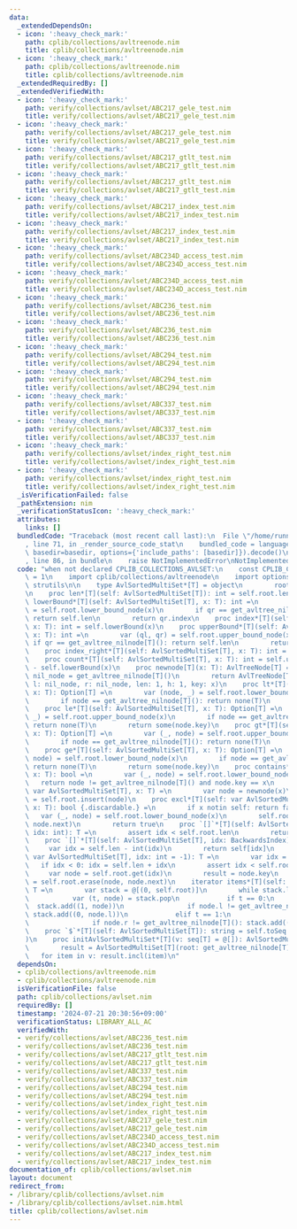 ```yaml
---
data:
  _extendedDependsOn:
  - icon: ':heavy_check_mark:'
    path: cplib/collections/avltreenode.nim
    title: cplib/collections/avltreenode.nim
  - icon: ':heavy_check_mark:'
    path: cplib/collections/avltreenode.nim
    title: cplib/collections/avltreenode.nim
  _extendedRequiredBy: []
  _extendedVerifiedWith:
  - icon: ':heavy_check_mark:'
    path: verify/collections/avlset/ABC217_gele_test.nim
    title: verify/collections/avlset/ABC217_gele_test.nim
  - icon: ':heavy_check_mark:'
    path: verify/collections/avlset/ABC217_gele_test.nim
    title: verify/collections/avlset/ABC217_gele_test.nim
  - icon: ':heavy_check_mark:'
    path: verify/collections/avlset/ABC217_gtlt_test.nim
    title: verify/collections/avlset/ABC217_gtlt_test.nim
  - icon: ':heavy_check_mark:'
    path: verify/collections/avlset/ABC217_gtlt_test.nim
    title: verify/collections/avlset/ABC217_gtlt_test.nim
  - icon: ':heavy_check_mark:'
    path: verify/collections/avlset/ABC217_index_test.nim
    title: verify/collections/avlset/ABC217_index_test.nim
  - icon: ':heavy_check_mark:'
    path: verify/collections/avlset/ABC217_index_test.nim
    title: verify/collections/avlset/ABC217_index_test.nim
  - icon: ':heavy_check_mark:'
    path: verify/collections/avlset/ABC234D_access_test.nim
    title: verify/collections/avlset/ABC234D_access_test.nim
  - icon: ':heavy_check_mark:'
    path: verify/collections/avlset/ABC234D_access_test.nim
    title: verify/collections/avlset/ABC234D_access_test.nim
  - icon: ':heavy_check_mark:'
    path: verify/collections/avlset/ABC236_test.nim
    title: verify/collections/avlset/ABC236_test.nim
  - icon: ':heavy_check_mark:'
    path: verify/collections/avlset/ABC236_test.nim
    title: verify/collections/avlset/ABC236_test.nim
  - icon: ':heavy_check_mark:'
    path: verify/collections/avlset/ABC294_test.nim
    title: verify/collections/avlset/ABC294_test.nim
  - icon: ':heavy_check_mark:'
    path: verify/collections/avlset/ABC294_test.nim
    title: verify/collections/avlset/ABC294_test.nim
  - icon: ':heavy_check_mark:'
    path: verify/collections/avlset/ABC337_test.nim
    title: verify/collections/avlset/ABC337_test.nim
  - icon: ':heavy_check_mark:'
    path: verify/collections/avlset/ABC337_test.nim
    title: verify/collections/avlset/ABC337_test.nim
  - icon: ':heavy_check_mark:'
    path: verify/collections/avlset/index_right_test.nim
    title: verify/collections/avlset/index_right_test.nim
  - icon: ':heavy_check_mark:'
    path: verify/collections/avlset/index_right_test.nim
    title: verify/collections/avlset/index_right_test.nim
  _isVerificationFailed: false
  _pathExtension: nim
  _verificationStatusIcon: ':heavy_check_mark:'
  attributes:
    links: []
  bundledCode: "Traceback (most recent call last):\n  File \"/home/runner/.local/lib/python3.10/site-packages/onlinejudge_verify/documentation/build.py\"\
    , line 71, in _render_source_code_stat\n    bundled_code = language.bundle(stat.path,\
    \ basedir=basedir, options={'include_paths': [basedir]}).decode()\n  File \"/home/runner/.local/lib/python3.10/site-packages/onlinejudge_verify/languages/nim.py\"\
    , line 86, in bundle\n    raise NotImplementedError\nNotImplementedError\n"
  code: "when not declared CPLIB_COLLECTIONS_AVLSET:\n    const CPLIB_COLLECTIONS_AVLSET*\
    \ = 1\n    import cplib/collections/avltreenode\n    import options, sequtils,\
    \ strutils\n\n    type AvlSortedMultiSet*[T] = object\n        root*: AvlTreeNode[T]\n\
    \n    proc len*[T](self: AvlSortedMultiSet[T]): int = self.root.len\n    proc\
    \ lowerBound*[T](self: AvlSortedMultiSet[T], x: T): int =\n        var (ql, qr)\
    \ = self.root.lower_bound_node(x)\n        if qr == get_avltree_nilnode[T]():\
    \ return self.len\n        return qr.index\n    proc index*[T](self: AvlSortedMultiSet[T],\
    \ x: T): int = self.lowerBound(x)\n    proc upperBound*[T](self: AvlSortedMultiSet[T],\
    \ x: T): int =\n        var (ql, qr) = self.root.upper_bound_node(x)\n       \
    \ if qr == get_avltree_nilnode[T](): return self.len\n        return qr.index\n\
    \    proc index_right*[T](self: AvlSortedMultiSet[T], x: T): int = self.upperBound(x)\n\
    \    proc count*[T](self: AvlSortedMultiSet[T], x: T): int = self.upperBound(x)\
    \ - self.lowerBound(x)\n    proc newnode[T](x: T): AvlTreeNode[T] =\n        var\
    \ nil_node = get_avltree_nilnode[T]()\n        return AvlTreeNode[T](p: nil_node,\
    \ l: nil_node, r: nil_node, len: 1, h: 1, key: x)\n    proc lt*[T](self: AvlSortedMultiSet[T],\
    \ x: T): Option[T] =\n        var (node, _) = self.root.lower_bound_node(x)\n\
    \        if node == get_avltree_nilnode[T](): return none(T)\n        return some(node.key)\n\
    \    proc le*[T](self: AvlSortedMultiSet[T], x: T): Option[T] =\n        var (node,\
    \ _) = self.root.upper_bound_node(x)\n        if node == get_avltree_nilnode[T]():\
    \ return none(T)\n        return some(node.key)\n    proc gt*[T](self: AvlSortedMultiSet[T],\
    \ x: T): Option[T] =\n        var (_, node) = self.root.upper_bound_node(x)\n\
    \        if node == get_avltree_nilnode[T](): return none(T)\n        return some(node.key)\n\
    \    proc ge*[T](self: AvlSortedMultiSet[T], x: T): Option[T] =\n        var (_,\
    \ node) = self.root.lower_bound_node(x)\n        if node == get_avltree_nilnode[T]():\
    \ return none(T)\n        return some(node.key)\n    proc contains*[T](self: AvlSortedMultiSet[T],\
    \ x: T): bool =\n        var (_, node) = self.root.lower_bound_node(x)\n     \
    \   return node != get_avltree_nilnode[T]() and node.key == x\n    proc incl*[T](self:\
    \ var AvlSortedMultiSet[T], x: T) =\n        var node = newnode(x)\n        self.root\
    \ = self.root.insert(node)\n    proc excl*[T](self: var AvlSortedMultiSet[T],\
    \ x: T): bool {.discardable.} =\n        if x notin self: return false\n     \
    \   var (_, node) = self.root.lower_bound_node(x)\n        self.root = self.root.erase(node,\
    \ node.next)\n        return true\n    proc `[]`*[T](self: AvlSortedMultiSet[T],\
    \ idx: int): T =\n        assert idx < self.root.len\n        return self.root.get(idx).key\n\
    \    proc `[]`*[T](self: AvlSortedMultiSet[T], idx: BackwardsIndex): T =\n   \
    \     var idx = self.len - int(idx)\n        return self[idx]\n    proc pop*[T](self:\
    \ var AvlSortedMultiSet[T], idx: int = -1): T =\n        var idx = idx\n     \
    \   if idx < 0: idx = self.len + idx\n        assert idx < self.root.len\n   \
    \     var node = self.root.get(idx)\n        result = node.key\n        self.root\
    \ = self.root.erase(node, node.next)\n    iterator items*[T](self: AvlSortedMultiSet[T]):\
    \ T =\n        var stack = @[(0, self.root)]\n        while stack.len > 0:\n \
    \           var (t, node) = stack.pop\n            if t == 0:\n              \
    \  stack.add((1, node))\n                if node.l != get_avltree_nilnode[T]():\
    \ stack.add((0, node.l))\n            elif t == 1:\n                yield node.key\n\
    \                if node.r != get_avltree_nilnode[T](): stack.add((0, node.r))\n\
    \    proc `$`*[T](self: AvlSortedMultiSet[T]): string = self.toSeq.join(\" \"\
    )\n    proc initAvlSortedMultiSet*[T](v: seq[T] = @[]): AvlSortedMultiSet[T] =\n\
    \        result = AvlSortedMultiSet[T](root: get_avltree_nilnode[T]())\n     \
    \   for item in v: result.incl(item)\n"
  dependsOn:
  - cplib/collections/avltreenode.nim
  - cplib/collections/avltreenode.nim
  isVerificationFile: false
  path: cplib/collections/avlset.nim
  requiredBy: []
  timestamp: '2024-07-21 20:30:56+09:00'
  verificationStatus: LIBRARY_ALL_AC
  verifiedWith:
  - verify/collections/avlset/ABC236_test.nim
  - verify/collections/avlset/ABC236_test.nim
  - verify/collections/avlset/ABC217_gtlt_test.nim
  - verify/collections/avlset/ABC217_gtlt_test.nim
  - verify/collections/avlset/ABC337_test.nim
  - verify/collections/avlset/ABC337_test.nim
  - verify/collections/avlset/ABC294_test.nim
  - verify/collections/avlset/ABC294_test.nim
  - verify/collections/avlset/index_right_test.nim
  - verify/collections/avlset/index_right_test.nim
  - verify/collections/avlset/ABC217_gele_test.nim
  - verify/collections/avlset/ABC217_gele_test.nim
  - verify/collections/avlset/ABC234D_access_test.nim
  - verify/collections/avlset/ABC234D_access_test.nim
  - verify/collections/avlset/ABC217_index_test.nim
  - verify/collections/avlset/ABC217_index_test.nim
documentation_of: cplib/collections/avlset.nim
layout: document
redirect_from:
- /library/cplib/collections/avlset.nim
- /library/cplib/collections/avlset.nim.html
title: cplib/collections/avlset.nim
---
```

